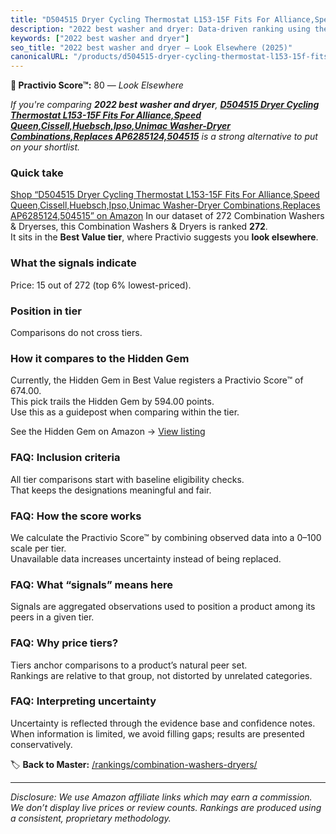 ```yaml
---
title: "D504515 Dryer Cycling Thermostat L153-15F Fits For Alliance,Speed Queen,Cissell,Huebsch,Ipso,Unimac Washer-Dryer Combinations,Replaces AP6285124,504515"
description: "2022 best washer and dryer: Data-driven ranking using the Practivio Score™. Positioned by quality, value, demand, findability, momentum."
keywords: ["2022 best washer and dryer"]
seo_title: "2022 best washer and dryer — Look Elsewhere (2025)"
canonicalURL: "/products/d504515-dryer-cycling-thermostat-l153-15f-fits-for-alliancespeed-queencissellhuebschipsounimac-washer-dryer-combinationsreplaces-ap6285124504515-B0F9NHRVM6/"
---
```


**🚫 Practivio Score™:** 80 — _Look Elsewhere_


*If you're comparing **2022 best washer and dryer**, **[D504515 Dryer Cycling Thermostat L153-15F Fits For Alliance,Speed Queen,Cissell,Huebsch,Ipso,Unimac Washer-Dryer Combinations,Replaces AP6285124,504515](https://www.amazon.com/dp/B0F9NHRVM6?tag=practivio-20)** is a strong alternative to put on your shortlist.*
### Quick take
[Shop “D504515 Dryer Cycling Thermostat L153-15F Fits For Alliance,Speed Queen,Cissell,Huebsch,Ipso,Unimac Washer-Dryer Combinations,Replaces AP6285124,504515” on Amazon](https://www.amazon.com/dp/B0F9NHRVM6?tag=practivio-20)
In our dataset of 272 Combination Washers & Dryerses, this Combination Washers & Dryers is ranked **272**.  
It sits in the **Best Value tier**, where Practivio suggests you **look elsewhere**.

### What the signals indicate
Price: 15 out of 272 (top 6% lowest-priced).  

### Position in tier
Comparisons do not cross tiers.

### How it compares to the Hidden Gem
Currently, the Hidden Gem in Best Value registers a Practivio Score™ of 674.00.  
This pick trails the Hidden Gem by 594.00 points.  
Use this as a guidepost when comparing within the tier.  

See the Hidden Gem on Amazon → [View listing](https://www.amazon.com/dp/B01ALBMIEI?tag=practivio-20)

### FAQ: Inclusion criteria
All tier comparisons start with baseline eligibility checks.  
That keeps the designations meaningful and fair.

### FAQ: How the score works
We calculate the Practivio Score™ by combining observed data into a 0–100 scale per tier.  
Unavailable data increases uncertainty instead of being replaced.

### FAQ: What “signals” means here
Signals are aggregated observations used to position a product among its peers in a given tier.

### FAQ: Why price tiers?
Tiers anchor comparisons to a product’s natural peer set.  
Rankings are relative to that group, not distorted by unrelated categories.

### FAQ: Interpreting uncertainty
Uncertainty is reflected through the evidence base and confidence notes.  
When information is limited, we avoid filling gaps; results are presented conservatively.


🏷️ **Back to Master:** [/rankings/combination-washers-dryers/](/rankings/combination-washers-dryers/)

---
_Disclosure: We use Amazon affiliate links which may earn a commission. We don’t display live prices or review counts. Rankings are produced using a consistent, proprietary methodology._

